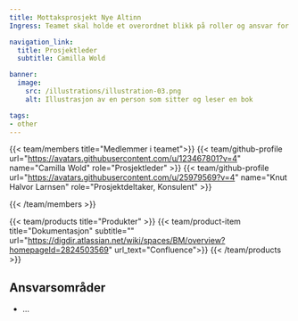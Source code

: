```yaml
---
title: Mottaksprosjekt Nye Altinn
Ingress: Teamet skal holde et overordnet blikk på roller og ansvar for å sikre at organisasjonen er godt forberedt på drift og forvaltning av Altinn 3. Dette innebærer å få oversikt over alle nødvendige aktiviteter, at ansvar er tydelig plassert og forstått, samt at ingen kritiske oppgaver eller kapabiliteter faller mellom stolene.

navigation_link:
  title: Prosjektleder
  subtitle: Camilla Wold

banner:
  image:
    src: /illustrations/illustration-03.png
    alt: Illustrasjon av en person som sitter og leser en bok

tags:
- other
---
```


{{< team/members title="Medlemmer i teamet">}}
{{< team/github-profile url="https://avatars.githubusercontent.com/u/123467801?v=4" name="Camilla Wold" role="Prosjektleder" >}}
{{< team/github-profile url="https://avatars.githubusercontent.com/u/25979569?v=4" name="Knut Halvor Larnsen" role="Prosjektdeltaker, Konsulent" >}}



{{< /team/members >}}

{{< team/products title="Produkter" >}}
{{< team/product-item title="Dokumentasjon" subtitle="" url="https://digdir.atlassian.net/wiki/spaces/BM/overview?homepageId=2824503569" url_text="Confluence">}}
{{< /team/products >}}

## Ansvarsområder

- ...
